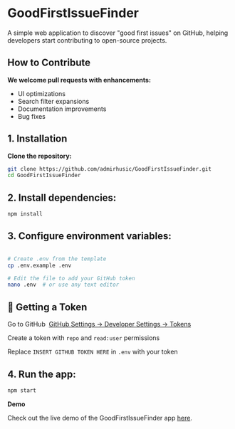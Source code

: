 # GoodFirstIssueFinder

A simple web application to discover "good first issues" on GitHub, helping developers start contributing to open-source projects.

## How to Contribute

**We welcome pull requests with enhancements:**

* UI optimizations
* Search filter expansions
* Documentation improvements
* Bug fixes

## 1. Installation

**Clone the repository:**

```bash
git clone https://github.com/admirhusic/GoodFirstIssueFinder.git  
cd GoodFirstIssueFinder
```
##  2. Install dependencies:

```bash
npm install
```
##  3. Configure environment variables:

```bash

# Create .env from the template  
cp .env.example .env  

# Edit the file to add your GitHub token  
nano .env  # or use any text editor
```
## 🔑 Getting a Token

Go to GitHub  [GitHub Settings → Developer Settings → Tokens](https://github.com/settings/tokens)

Create a token with ```repo``` and ```read:user``` permissions

Replace ```INSERT GITHUB TOKEN HERE``` in ```.env``` with your token

##  4. Run the app:

```bash
npm start
```

**Demo**

Check out the live demo of the GoodFirstIssueFinder app [here](https://good-first-issue-finder.vercel.app).

